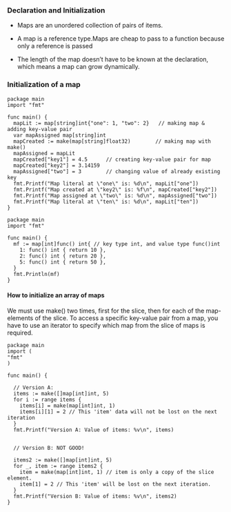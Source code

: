 ### Declaration and Initialization

- Maps are an unordered collection of pairs of items. 

- A map is a reference type.Maps are cheap to pass to a function because only a reference is passed

- The length of the map doesn’t have to be known at the declaration, which means a map can grow dynamically. 

### Initialization of a map

```golang
package main
import "fmt"

func main() {
  mapLit := map[string]int{"one": 1, "two": 2}   // making map & adding key-value pair
  var mapAssigned map[string]int
  mapCreated := make(map[string]float32)        // making map with make()
  mapAssigned = mapLit
  mapCreated["key1"] = 4.5      // creating key-value pair for map
  mapCreated["key2"] = 3.14159
  mapAssigned["two"] = 3        // changing value of already existing key
  fmt.Printf("Map literal at \"one\" is: %d\n", mapLit["one"])
  fmt.Printf("Map created at \"key2\" is: %f\n", mapCreated["key2"])
  fmt.Printf("Map assigned at \"two\" is: %d\n", mapAssigned["two"])
  fmt.Printf("Map literal at \"ten\" is: %d\n", mapLit["ten"])
}
```

```golang
package main
import "fmt"

func main() {
  mf := map[int]func() int{ // key type int, and value type func()int
    1: func() int { return 10 },
    2: func() int { return 20 },
    5: func() int { return 50 },
  }
  fmt.Println(mf)
}
```
#### How to initialize an array of maps
We must use make() two times, first for the slice, then for each of the map-elements of the slice. To access a specific key-value pair from a map, you have to use an iterator to specify which map from the slice of maps is required.

```golang
package main
import (
"fmt"
)

func main() {

  // Version A:
  items := make([]map[int]int, 5)
  for i := range items {
    items[i] = make(map[int]int, 1) 
    items[i][1] = 2 // This 'item' data will not be lost on the next iteration
  }
  fmt.Printf("Version A: Value of items: %v\n", items)


  // Version B: NOT GOOD!

  items2 := make([]map[int]int, 5)
  for _, item := range items2 {
    item = make(map[int]int, 1) // item is only a copy of the slice element.
    item[1] = 2 // This 'item' will be lost on the next iteration.
  }
  fmt.Printf("Version B: Value of items: %v\n", items2)
}
```




